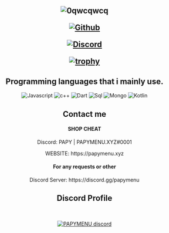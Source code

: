 <h2 align="center">
  
![0qwcqwcq](https://cdn.discordapp.com/attachments/517224170015424512/946459997213167706/logo-dark.png)




  
<p align="center">

<p align="center">
  <a href="https://papymenu.xyz/">
   <img alt="Github" src="https://img.shields.io/badge/PAPYMENU-BEST%20SHOP-red"></a> 
  


  
</p>
<p align="center">
    <a href="https://discord.com/users/905113494653911150">
   <img alt="Discord" src="https://img.shields.io/badge/Discord-DISCORD.GG/PAPYMENU%23VERIFIED-7289DA?style=for-the-badge&logo=discord&logoColor=7289DA&logoWidth=10&labelColor=000'"></a>  
  <a href="https://discord.gg/papymenu">
  
  
[![trophy](https://github-profile-trophy.vercel.app/?username=ryo-ma&row=2&column=8&theme=buddhism)](https://github.com/ryo-ma/github-profile-trophy)

  

  



<h2 align="center">Programming languages that i mainly use.</h2>
<p align="center">
  <img alt="Javascript" src="https://img.shields.io/badge/-JavaScript-090909?style=for-the-badge&logo=JavaScript&logoColor=E9D54D"></a> 
  <img alt="c++" src="https://img.shields.io/badge/-C++-090909?style=for-the-badge&logo=C%2b%2b&logoColor=6296CC"></a> 
  <img alt="Dart" src="https://img.shields.io/badge/-Dart-090909?style=for-the-badge&logo=dart&logoColor=097CDB"></a>    
  <img alt="Sql" src="https://img.shields.io/badge/-Sql-090909?style=for-the-badge&logo=mysql&logoColor=00648B"></a> 
  <img alt="Mongo" src="https://img.shields.io/badge/-MongoDB-090909?style=for-the-badge&logo=MongoDB&logoColor=00648B"></a> 
  <img alt="Kotlin" src="https://img.shields.io/badge/-Kotlin-090909?style=for-the-badge&logo=Kotlin&logoColor=00648B"></a> 
</p>

<h2 align="center">Contact me</h2>
<h4 align="center">SHOP CHEAT</h4>
<p align="center">Discord: PAPY | PAPYMENU.XYZ#0001</p>
<p align="center">WEBSITE: https://papymenu.xyz</p>
<h4 align="center">For any requests or other</h4>
<p align="center">Discord Server: https://discord.gg/papymenu
</pre><br>




<h2 align="center">Discord Profile</h2><br>
  <p align="center">
    <a href="https://discord.gg/papymenu">
        <img title="Sarnax discord" alt="PAPYMENU discord" src="https://discord.c99.nl/widget/theme-2/905113494653911150.png"/>
    </a>
</p>

<!--
**SarnaxLii/SarnaxLii** is a ✨ _special_ ✨ repository because its `README.md` (this file) appears on your GitHub profile. Hello

..



